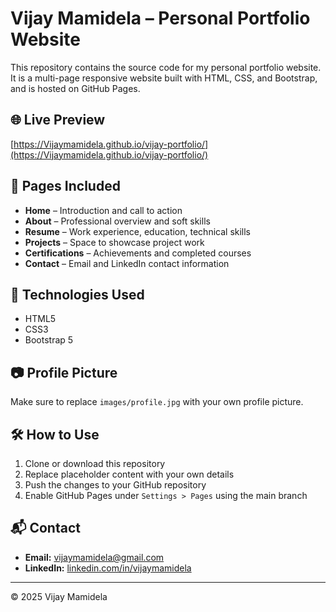 # Vijay Mamidela – Personal Portfolio Website

This repository contains the source code for my personal portfolio website. It is a multi-page responsive website built with HTML, CSS, and Bootstrap, and is hosted on GitHub Pages.

## 🌐 Live Preview

[https://Vijaymamidela.github.io/vijay-portfolio/](https://Vijaymamidela.github.io/vijay-portfolio/)

## 📄 Pages Included

- **Home** – Introduction and call to action
- **About** – Professional overview and soft skills
- **Resume** – Work experience, education, technical skills
- **Projects** – Space to showcase project work
- **Certifications** – Achievements and completed courses
- **Contact** – Email and LinkedIn contact information

## 🚀 Technologies Used

- HTML5
- CSS3
- Bootstrap 5

## 📷 Profile Picture

Make sure to replace `images/profile.jpg` with your own profile picture.

## 🛠️ How to Use

1. Clone or download this repository
2. Replace placeholder content with your own details
3. Push the changes to your GitHub repository
4. Enable GitHub Pages under `Settings > Pages` using the main branch

## 📬 Contact

- **Email:** vijaymamidela@gmail.com  
- **LinkedIn:** [linkedin.com/in/vijaymamidela](https://www.linkedin.com/in/vijaymamidela)

---

© 2025 Vijay Mamidela
